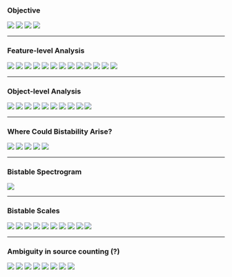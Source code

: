 ### Objective

<div class="build">
<img src="assets/goal_01.png" class="fragment"/>
<img src="assets/goal_02.png" class="fragment"/>
<img src="assets/goal_03.png" class="fragment"/>
<img src="assets/goal_04.png" class="fragment"/>
</div>

---

### Feature-level Analysis

<div class="build">
<img src="assets/pipelines_part1_01.png" class="fragment"/>
<img src="assets/pipelines_part1_02.png" class="fragment"/>
<img src="assets/pipelines_part1_03.png" class="fragment"/>
<img src="assets/pipelines_part1_04.png" class="fragment"/>
<img src="assets/pipelines_part1_05.png" class="fragment"/>
<img src="assets/pipelines_part1_06.png" class="fragment"/>
<img src="assets/pipelines_part1_07.png" class="fragment"/>
<img src="assets/pipelines_part1_08.png" class="fragment"/>
<img src="assets/pipelines_part1_09.png" class="fragment"/>
<img src="assets/pipelines_part1_10.png" class="fragment"/>
<img src="assets/pipelines_part1_11.png" class="fragment"/>
<img src="assets/pipelines_part1_12.png" class="fragment"/>
<img src="assets/pipelines_part1_13.png" class="fragment"/>
</div>

---

### Object-level Analysis

<div class="build">
<img src="assets/pipelines_part2_01.png" class="fragment"/>
<img src="assets/pipelines_part2_02.png" class="fragment"/>
<img src="assets/pipelines_part2_03.png" class="fragment"/>
<img src="assets/pipelines_part2_04.png" class="fragment"/>
<img src="assets/pipelines_part2_05.png" class="fragment"/>
<img src="assets/pipelines_part2_06.png" class="fragment"/>
<img src="assets/pipelines_part2_07.png" class="fragment"/>
<img src="assets/pipelines_part2_08.png" class="fragment"/>
<img src="assets/pipelines_part2_09.png" class="fragment"/>
<img src="assets/pipelines_part2_10.png" class="fragment"/>
</div>

---

### Where Could Bistability Arise?

<div class="build">
<img src="assets/bistability_locus_01.png" class="fragment"/>
<img src="assets/bistability_locus_02.png" class="fragment"/>
<img src="assets/bistability_locus_03.png" class="fragment"/>
<img src="assets/bistability_locus_04.png" class="fragment"/>
<img src="assets/bistability_locus_05.png" class="fragment"/>
</div>

---

### Bistable Spectrogram

<img src="assets/bistable_freq_01.png" class="fragment"/>

---

### Bistable Scales

<div class="build">
<img src="assets/bistable_scale_01.png" class="fragment"/>
<img src="assets/bistable_scale_02.png" class="fragment"/>
<img src="assets/bistable_scale_03.png" class="fragment"/>
<img src="assets/bistable_scale_04.png" class="fragment"/>
<img src="assets/bistable_scale_05.png" class="fragment"/>
<img src="assets/bistable_scale_06.png" class="fragment"/>
<img src="assets/bistable_scale_07.png" class="fragment"/>
<img src="assets/bistable_scale_08.png" class="fragment"/>
<img src="assets/bistable_scale_09.png" class="fragment"/>
<img src="assets/bistable_scale_10.png" class="fragment"/>
</div>

---

### Ambiguity in source counting (?)

<div class="build">
<img src="assets/grouping_01.png" class="fragment"/>
<img src="assets/grouping_02.png" class="fragment"/>
<img src="assets/grouping_03.png" class="fragment"/>
<img src="assets/grouping_04.png" class="fragment"/>
<img src="assets/grouping_05.png" class="fragment"/>
<img src="assets/grouping_06.png" class="fragment"/>
<img src="assets/grouping_07.png" class="fragment"/>
<img src="assets/grouping_08.png" class="fragment"/>
</div>
